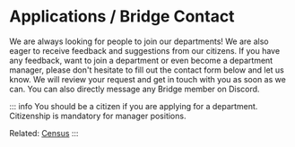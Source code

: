 # Applications / Bridge Contact

We are always looking for people to join our departments! We are also eager to receive feedback and suggestions from our citizens. If you have any feedback, want to join a department or even become a department manager, please don't hesitate to fill out the contact form below and let us know. We will review your request and get in touch with you as soon as we can. You can also directly message any Bridge member on Discord.

::: info
You should be a citizen if you are applying for a department.
<br>
Citizenship is mandatory for manager positions.

Related: [Census](./census)
:::


<ContactForm />

<script setup>
import ContactForm from '../components/ContactForm.vue';
</script>
